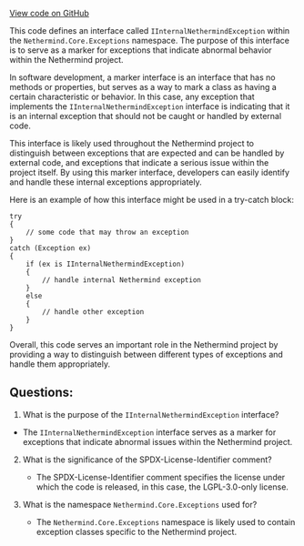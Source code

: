 [View code on GitHub](https://github.com/nethermindeth/nethermind/Nethermind.Core/Exceptions/IInternalNethermindException.cs)

This code defines an interface called `IInternalNethermindException` within the `Nethermind.Core.Exceptions` namespace. The purpose of this interface is to serve as a marker for exceptions that indicate abnormal behavior within the Nethermind project. 

In software development, a marker interface is an interface that has no methods or properties, but serves as a way to mark a class as having a certain characteristic or behavior. In this case, any exception that implements the `IInternalNethermindException` interface is indicating that it is an internal exception that should not be caught or handled by external code. 

This interface is likely used throughout the Nethermind project to distinguish between exceptions that are expected and can be handled by external code, and exceptions that indicate a serious issue within the project itself. By using this marker interface, developers can easily identify and handle these internal exceptions appropriately. 

Here is an example of how this interface might be used in a try-catch block:

```
try
{
    // some code that may throw an exception
}
catch (Exception ex)
{
    if (ex is IInternalNethermindException)
    {
        // handle internal Nethermind exception
    }
    else
    {
        // handle other exception
    }
}
```

Overall, this code serves an important role in the Nethermind project by providing a way to distinguish between different types of exceptions and handle them appropriately.
## Questions: 
 1. What is the purpose of the `IInternalNethermindException` interface?
   - The `IInternalNethermindException` interface serves as a marker for exceptions that indicate abnormal issues within the Nethermind project.

2. What is the significance of the SPDX-License-Identifier comment?
   - The SPDX-License-Identifier comment specifies the license under which the code is released, in this case, the LGPL-3.0-only license.

3. What is the namespace `Nethermind.Core.Exceptions` used for?
   - The `Nethermind.Core.Exceptions` namespace is likely used to contain exception classes specific to the Nethermind project.